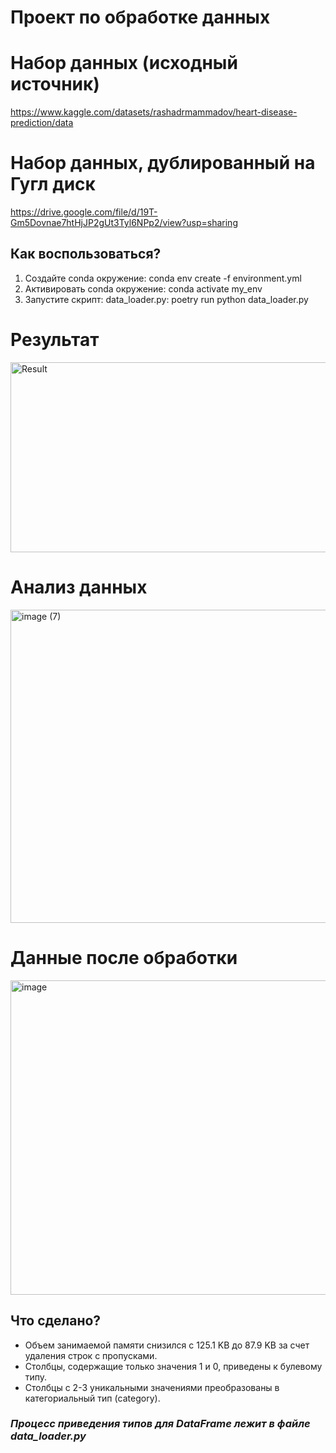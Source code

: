 # Проект по обработке данных
# Набор данных (исходный источник)
https://www.kaggle.com/datasets/rashadrmammadov/heart-disease-prediction/data
# Набор данных, дублированный на Гугл диск
https://drive.google.com/file/d/19T-Gm5Dovnae7htHjJP2gUt3Tyl6NPp2/view?usp=sharing
## Как воспользоваться?
1. Создайте conda окружение:
conda env create -f environment.yml
2. Активировать conda окружение:
conda activate my_env
3. Запустите скрипт: data_loader.py:
poetry run python data_loader.py


# Результат
<img width="1673" height="304" alt="Result" src="https://github.com/user-attachments/assets/dd3caa93-062a-44dc-8b79-edcfcf8f3098" />

# Анализ данных
<img width="559" height="501" alt="image (7)" src="https://github.com/user-attachments/assets/5eafbd04-9fa9-4e46-828e-4b2467e8c8a1" />

# Данные после обработки
<img width="526" height="503" alt="image" src="https://github.com/user-attachments/assets/be0a5079-caf6-457f-b8b7-f3d5717affc9" />

## Что сделано?
- Объем занимаемой памяти снизился с 125.1 KB до 87.9 KB за счет удаления строк с пропусками.
- Столбцы, содержащие только значения 1 и 0, приведены к булевому типу.
- Столбцы с 2-3 уникальными значениями преобразованы в категориальный тип (category).

### *Процесс приведения типов для DataFrame лежит в файле data_loader.py*


